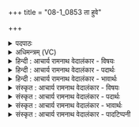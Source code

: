 +++
title = "08-1_0853 ता हुवे"

+++
<details><summary>पदपाठः</summary>

ता꣢। हु꣣वे। य꣡योः꣢꣯। इ꣡द꣢म्। प꣣प्ने꣢। वि꣡श्व꣢꣯म्। पु꣣रा꣢। कृ꣣त꣢म्। इ꣣न्द्रा꣢ग्नी। इ꣣न्द्र। अग्नी꣡इति꣢। न। म꣣र्धतः। ८५३।
</details>

<details><summary>अधिमन्त्रम् (VC)</summary>

- इन्द्राग्नी
- भरद्वाजो बार्हस्पत्यः
- गायत्री
- षड्जः
</details>

<details><summary>हिन्दी : आचार्य रामनाथ वेदालंकार - विषयः</summary>

प्रथम मन्त्र में परमात्मा और जीवात्मा का विषय है।
</details>

<details><summary>हिन्दी : आचार्य रामनाथ वेदालंकार - पदार्थः</summary>

पदार्थान्वय -  मैं (ता) उन इन्द्र और अग्नि अर्थात् परमात्मा और जीवात्मा को (हुवे) बुलाता हूँ, (ययोः) जिनका (इदम्) यह सामने दिखाई देनेवाला (पुरा) पहले का (कृतम्) किया हुआ (विश्वम्) समस्त कार्य (पप्ने) सबके द्वारा स्तुति पाता है। (इन्द्राग्नी) उपासना किया हुआ परमात्मा और उद्बोधन दिया हुआ जीवात्मा दोनों (न मर्धतः) कभी हानि नहीं पहुँचाते,प्रत्युत सदा लाभकारी होते हैं ॥१॥
</details>

<details><summary>हिन्दी : आचार्य रामनाथ वेदालंकार - भावार्थः</summary>

भावार्थ -  परमात्मा ने जो ब्रह्माण्ड रचा है और जीवात्मा देह धारण करके जिन महान् कार्यों को अपने बुद्धिकौशल से करता है,उनसे उन दोनों का महान् गौरव प्रकट होता है ॥१॥
</details>

<details><summary>संस्कृत : आचार्य रामनाथ वेदालंकार - विषयः</summary>

तत्रादौ परमात्मजीवात्मविषयमाह।
</details>

<details><summary>संस्कृत : आचार्य रामनाथ वेदालंकार - पदार्थः</summary>

पदार्थान्वय -  अहम् (ता) तौ इन्द्राग्नी परमात्मजीवात्मानौ (हुवे) आह्वयामि (ययोः) परमात्मजीवात्मनोः (इदम्) एतत् पुरतोऽवलोक्यमानम् (पुरा) प्राक्काले (कृतम्) संपादितम् (विश्वम्) समस्तं कार्यम् (पप्ने) सर्वैः स्तूयते।[पनायते स्तुतिकर्मा,भ्वादिः।] (इन्द्राग्नी) उपासितः परमात्मा उद्बोधितो जीवात्मा च,तौ उभौ (न मर्धतः)कदापि न हिंस्तः,हानिं न कुरुतः प्रत्युत सदा लाभकरौ भवतः[मर्धतिः हिंसाकर्मा]॥१॥२
</details>

<details><summary>संस्कृत : आचार्य रामनाथ वेदालंकार - भावार्थः</summary>

भावार्थ -  परमात्मना यद् ब्रह्माण्डं रचितं जीवात्मा च देहं धृत्वा यानि महान्ति कार्याणि स्वबुद्धिकौशलेन सम्पादयति तैस्तयोर्महद् गौरवं द्योत्यते ॥१॥
</details>

<details><summary>संस्कृत : आचार्य रामनाथ वेदालंकार - पादटिप्पनी</summary>

टिप्पनी -   १. ऋ० ६।६०।४। २. ऋग्भाष्ये दयानन्दर्षिणा मन्त्रोऽयं वायुविद्युत्पक्षे व्याख्यातः।
</details>
